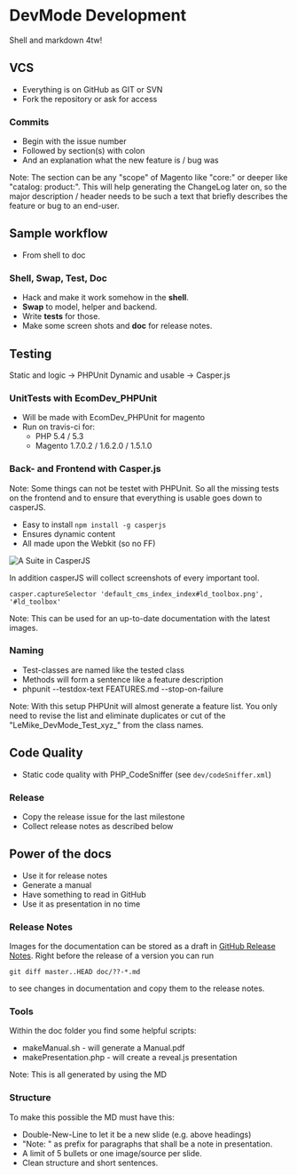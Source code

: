 # DevMode Development

Shell and markdown 4tw!


## VCS

- Everything is on GitHub as GIT or SVN
- Fork the repository or ask for access


### Commits

- Begin with the issue number
- Followed by section(s) with colon
- And an explanation what the new feature is / bug was

Note:
The section can be any "scope" of Magento like "core:" or deeper like "catalog: product:".
This will help generating the ChangeLog later on, so the major description / header needs to
be such a text that briefly describes the feature or bug to an end-user.


## Sample workflow

- From shell to doc


### Shell, Swap, Test, Doc

- Hack and make it work somehow in the **shell**.
- **Swap** to model, helper and backend.
- Write **tests** for those.
- Make some screen shots and **doc** for release notes.


## Testing

Static and logic -> PHPUnit
Dynamic and usable -> Casper.js


### UnitTests with EcomDev_PHPUnit

- Will be made with EcomDev_PHPUnit for magento
- Run on travis-ci for:
    - PHP 5.4 / 5.3
    - Magento 1.7.0.2 / 1.6.2.0 / 1.5.1.0


### Back- and Frontend with Casper.js

Note: Some things can not be testet with PHPUnit.
So all the missing tests on the frontend and
to ensure that everything is usable goes down to casperJS.

- Easy to install `npm install -g casperjs`
- Ensures dynamic content
- All made upon the Webkit (so no FF)


![A Suite in CasperJS](https://f.cloud.github.com/assets/2559177/1748101/c441b51c-649d-11e3-9baf-218d63a92ae7.png)


In addition casperJS will collect screenshots of every important tool.

```
casper.captureSelector 'default_cms_index_index#ld_toolbox.png', '#ld_toolbox'
```

Note: This can be used for an up-to-date documentation with the latest images.


### Naming

- Test-classes are named like the tested class
- Methods will form a sentence like a feature description
- phpunit --testdox-text FEATURES.md  --stop-on-failure

Note:
With this setup PHPUnit will almost generate a feature list.
You only need to revise the list and eliminate duplicates or cut of the "LeMike_DevMode_Test_xyz_"
from the class names.


## Code Quality

- Static code quality with PHP_CodeSniffer (see `dev/codeSniffer.xml`)


### Release

- Copy the release issue for the last milestone
- Collect release notes as described below

## Power of the docs

- Use it for release notes
- Generate a manual
- Have something to read in GitHub
- Use it as presentation in no time


### Release Notes

Images for the documentation can be stored as a draft in
[GitHub Release Notes](https://github.com/sourcerer-mike/magento-devMode/releases).
Right before the release of a version you can run

```
git diff master..HEAD doc/??-*.md
```

to see changes in documentation and copy them to the release notes.


### Tools

Within the doc folder you find some helpful scripts:

- makeManual.sh - will generate a Manual.pdf
- makePresentation.php - will create a reveal.js presentation

Note: This is all generated by using the MD


### Structure

To make this possible the MD must have this:

- Double-New-Line to let it be a new slide (e.g. above headings)
- "Note: " as prefix for paragraphs that shall be a note in presentation.
- A limit of 5 bullets or one image/source per slide.
- Clean structure and short sentences.
